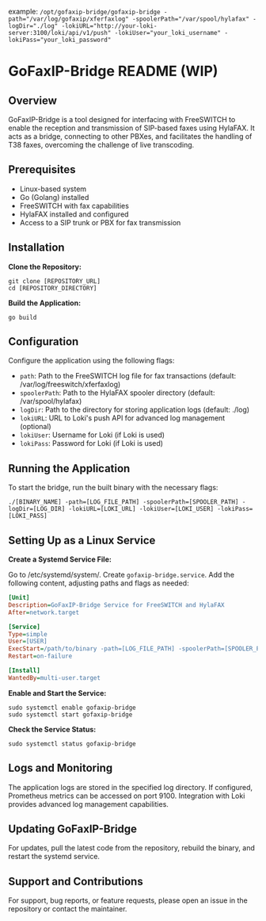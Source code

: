 example: `/opt/gofaxip-bridge/gofaxip-bridge -path="/var/log/gofaxip/xferfaxlog" -spoolerPath="/var/spool/hylafax" -logDir="./log" -lokiURL="http://your-loki-server:3100/loki/api/v1/push" -lokiUser="your_loki_username" -lokiPass="your_loki_password"`


# GoFaxIP-Bridge README (WIP)

## Overview

GoFaxIP-Bridge is a tool designed for interfacing with FreeSWITCH to enable the reception and transmission of SIP-based faxes using HylaFAX. It acts as a bridge, connecting to other PBXes, and facilitates the handling of T38 faxes, overcoming the challenge of live transcoding.

## Prerequisites

- Linux-based system
- Go (Golang) installed
- FreeSWITCH with fax capabilities
- HylaFAX installed and configured
- Access to a SIP trunk or PBX for fax transmission

## Installation

**Clone the Repository:**

```shell
git clone [REPOSITORY_URL]
cd [REPOSITORY_DIRECTORY]
```

**Build the Application:**

```shell
go build
```

## Configuration

Configure the application using the following flags:

- `path`: Path to the FreeSWITCH log file for fax transactions (default: /var/log/freeswitch/xferfaxlog)
- `spoolerPath`: Path to the HylaFAX spooler directory (default: /var/spool/hylafax)
- `logDir`: Path to the directory for storing application logs (default: ./log)
- `lokiURL`: URL to Loki's push API for advanced log management (optional)
- `lokiUser`: Username for Loki (if Loki is used)
- `lokiPass`: Password for Loki (if Loki is used)

## Running the Application

To start the bridge, run the built binary with the necessary flags:

```shell
./[BINARY_NAME] -path=[LOG_FILE_PATH] -spoolerPath=[SPOOLER_PATH] -logDir=[LOG_DIR] -lokiURL=[LOKI_URL] -lokiUser=[LOKI_USER] -lokiPass=[LOKI_PASS]
```

## Setting Up as a Linux Service

**Create a Systemd Service File:**

Go to /etc/systemd/system/. Create `gofaxip-bridge.service`. Add the following content, adjusting paths and flags as needed:

```ini
[Unit]
Description=GoFaxIP-Bridge Service for FreeSWITCH and HylaFAX
After=network.target

[Service]
Type=simple
User=[USER]
ExecStart=/path/to/binary -path=[LOG_FILE_PATH] -spoolerPath=[SPOOLER_PATH] -logDir=[LOG_DIR] -lokiURL=[LOKI_URL] -lokiUser=[LOKI_USER] -lokiPass=[LOKI_PASS]
Restart=on-failure

[Install]
WantedBy=multi-user.target
```

**Enable and Start the Service:**

```shell
sudo systemctl enable gofaxip-bridge
sudo systemctl start gofaxip-bridge
```

**Check the Service Status:**

```shell
sudo systemctl status gofaxip-bridge
```

## Logs and Monitoring

The application logs are stored in the specified log directory. If configured, Prometheus metrics can be accessed on port 9100. Integration with Loki provides advanced log management capabilities.

## Updating GoFaxIP-Bridge

For updates, pull the latest code from the repository, rebuild the binary, and restart the systemd service.

## Support and Contributions

For support, bug reports, or feature requests, please open an issue in the repository or contact the maintainer.
